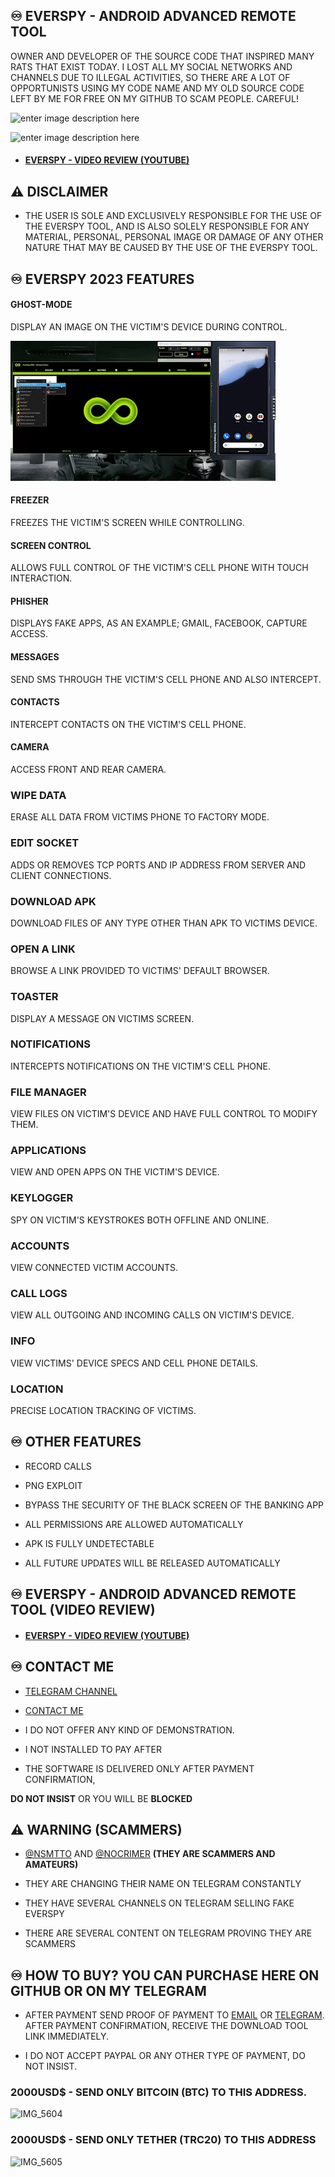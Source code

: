 ## ♾️ EVERSPY - ANDROID ADVANCED REMOTE TOOL

  

OWNER AND DEVELOPER OF THE SOURCE CODE THAT INSPIRED MANY RATS THAT EXIST TODAY. I LOST ALL MY SOCIAL NETWORKS AND CHANNELS DUE TO ILLEGAL ACTIVITIES, SO THERE ARE A LOT OF OPPORTUNISTS USING MY CODE NAME AND MY OLD SOURCE CODE LEFT BY ME FOR FREE ON MY GITHUB TO SCAM PEOPLE. CAREFUL!

![enter image description here](https://github.com/everspyoriginal/everspy/blob/main/IMG_5599.PNG?raw=true)

![enter image description here](https://github.com/everspyoriginal/everspy/blob/main/IMG_5600.PNG?raw=true)
- #### [EVERSPY - VIDEO REVIEW (YOUTUBE) ](https://youtu.be/Iy3tazh_cKY)

  

## ⚠ DISCLAIMER

- THE USER IS SOLE AND EXCLUSIVELY RESPONSIBLE FOR THE USE OF THE EVERSPY TOOL, AND IS ALSO SOLELY RESPONSIBLE FOR ANY MATERIAL, PERSONAL, PERSONAL IMAGE OR DAMAGE OF ANY OTHER NATURE THAT MAY BE CAUSED BY THE USE OF THE EVERSPY TOOL.

  

## ♾️ EVERSPY 2023 FEATURES

  

#### GHOST-MODE

  

DISPLAY AN IMAGE ON THE VICTIM'S DEVICE DURING CONTROL.

  

![everspy](https://github.com/everspyoriginal/everspy/blob/main/everspy.gif?raw=true)

  

#### FREEZER

  

FREEZES THE VICTIM'S SCREEN WHILE CONTROLLING.

  

#### SCREEN CONTROL

  

ALLOWS FULL CONTROL OF THE VICTIM'S CELL PHONE WITH TOUCH INTERACTION.

  

#### PHISHER

  

DISPLAYS FAKE APPS, AS AN EXAMPLE; GMAIL, FACEBOOK, CAPTURE ACCESS.

  

#### MESSAGES

  

SEND SMS THROUGH THE VICTIM'S CELL PHONE AND ALSO INTERCEPT.

  

#### CONTACTS

  

INTERCEPT CONTACTS ON THE VICTIM'S CELL PHONE.

  

#### CAMERA

  

ACCESS FRONT AND REAR CAMERA.

  

### WIPE DATA

  

ERASE ALL DATA FROM VICTIMS PHONE TO FACTORY MODE.

  

### EDIT SOCKET

  

ADDS OR REMOVES TCP PORTS AND IP ADDRESS FROM SERVER AND CLIENT CONNECTIONS.

  

### DOWNLOAD APK

  

DOWNLOAD FILES OF ANY TYPE OTHER THAN APK TO VICTIMS DEVICE.

  

### OPEN A LINK

  

BROWSE A LINK PROVIDED TO VICTIMS' DEFAULT BROWSER.

  

### TOASTER

  

DISPLAY A MESSAGE ON VICTIMS SCREEN.

  

### NOTIFICATIONS

  

INTERCEPTS NOTIFICATIONS ON THE VICTIM'S CELL PHONE.

  

### FILE MANAGER

  

VIEW FILES ON VICTIM'S DEVICE AND HAVE FULL CONTROL TO MODIFY THEM.

  

### APPLICATIONS

  

VIEW AND OPEN APPS ON THE VICTIM'S DEVICE.

  

### KEYLOGGER

  

SPY ON VICTIM'S KEYSTROKES BOTH OFFLINE AND ONLINE.

  

### ACCOUNTS

  

VIEW CONNECTED VICTIM ACCOUNTS.

  

### CALL LOGS

  

VIEW ALL OUTGOING AND INCOMING CALLS ON VICTIM'S DEVICE.

  

### INFO

  

VIEW VICTIMS' DEVICE SPECS AND CELL PHONE DETAILS.

  

### LOCATION

  

PRECISE LOCATION TRACKING OF VICTIMS.

  
  

## ♾️ OTHER FEATURES

  

- RECORD CALLS

- PNG EXPLOIT

- BYPASS THE SECURITY OF THE BLACK SCREEN OF THE BANKING APP

- ALL PERMISSIONS ARE ALLOWED AUTOMATICALLY

- APK IS FULLY UNDETECTABLE

- ALL FUTURE UPDATES WILL BE RELEASED AUTOMATICALLY

  
  
  
  

## ♾️ EVERSPY - ANDROID ADVANCED REMOTE TOOL (VIDEO REVIEW)

  

- #### [EVERSPY - VIDEO REVIEW (YOUTUBE) ](https://youtu.be/Iy3tazh_cKY)

  

  
  

## ♾️ CONTACT ME

  

- [TELEGRAM CHANNEL](https://t.me/everspyoriginal)

  

- [CONTACT ME](https://t.me/nsmttodev)

  

- I DO NOT OFFER ANY KIND OF DEMONSTRATION.

- I NOT INSTALLED TO PAY AFTER

- THE SOFTWARE IS DELIVERED ONLY AFTER PAYMENT CONFIRMATION,

**DO NOT INSIST** OR YOU WILL BE **BLOCKED**

  
  

## ⚠ WARNING (SCAMMERS)

- [@NSMTTO](https://t.me/nsmtto) AND [@NOCRIMER](https://t.me/nocrimer) **(THEY ARE SCAMMERS AND AMATEURS)**

- THEY ARE CHANGING THEIR NAME ON TELEGRAM CONSTANTLY

- THEY HAVE SEVERAL CHANNELS ON TELEGRAM SELLING FAKE EVERSPY

- THERE ARE SEVERAL CONTENT ON TELEGRAM PROVING THEY ARE SCAMMERS

  

###

  

## ♾️ HOW TO BUY? YOU CAN PURCHASE HERE ON GITHUB OR ON MY TELEGRAM

  

- AFTER PAYMENT SEND PROOF OF PAYMENT TO [EMAIL](mailto:nsmttodev@proton.me) OR [TELEGRAM](https://t.me/nsmttodev). AFTER PAYMENT CONFIRMATION, RECEIVE THE DOWNLOAD TOOL LINK IMMEDIATELY.

- I DO NOT ACCEPT PAYPAL OR ANY OTHER TYPE OF PAYMENT, DO NOT INSIST.

  

### 2000USD$ - SEND ONLY BITCOIN (BTC) TO THIS ADDRESS.

![IMG_5604](https://user-images.githubusercontent.com/124161128/221680251-6bb38a64-f917-4f55-9139-3173cad0448e.png)

  
  

### 2000USD$ - SEND ONLY TETHER (TRC20) TO THIS ADDRESS

![IMG_5605](https://user-images.githubusercontent.com/124161128/221680648-71392e16-af7f-431d-b3c5-4adc2ad82c4d.png)
